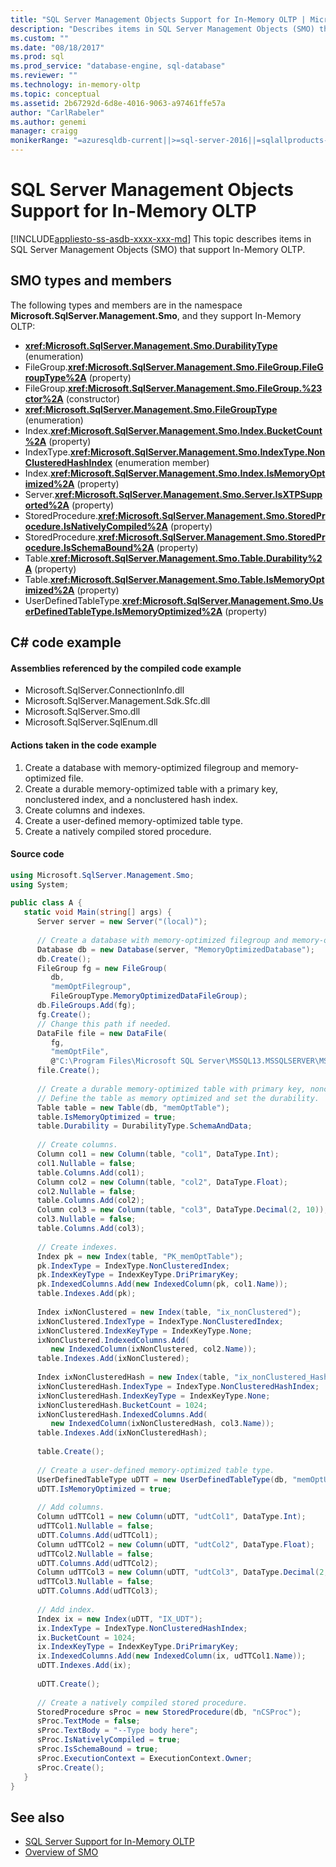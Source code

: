 ```yaml
---
title: "SQL Server Management Objects Support for In-Memory OLTP | Microsoft Docs"
description: "Describes items in SQL Server Management Objects (SMO) that support In-Memory OLTP."
ms.custom: ""
ms.date: "08/18/2017"
ms.prod: sql
ms.prod_service: "database-engine, sql-database"
ms.reviewer: ""
ms.technology: in-memory-oltp
ms.topic: conceptual
ms.assetid: 2b67292d-6d8e-4016-9063-a97461ffe57a
author: "CarlRabeler"
ms.author: genemi
manager: craigg
monikerRange: "=azuresqldb-current||>=sql-server-2016||=sqlallproducts-allversions||>=sql-server-linux-2017||=azuresqldb-mi-current"
---
```

# SQL Server Management Objects Support for In-Memory OLTP
[!INCLUDE[appliesto-ss-asdb-xxxx-xxx-md](../../includes/appliesto-ss-asdb-xxxx-xxx-md.md)]
This topic describes items in SQL Server Management Objects (SMO) that support In-Memory OLTP.  

## SMO types and members

The following types and members are in the namespace **Microsoft.SqlServer.Management.Smo**, and they support In-Memory OLTP:

- **<xref:Microsoft.SqlServer.Management.Smo.DurabilityType>** (enumeration)
- FileGroup.**<xref:Microsoft.SqlServer.Management.Smo.FileGroup.FileGroupType%2A>** (property)
- FileGroup.**<xref:Microsoft.SqlServer.Management.Smo.FileGroup.%23ctor%2A>** (constructor)
- **<xref:Microsoft.SqlServer.Management.Smo.FileGroupType>** (enumeration)
- Index.**<xref:Microsoft.SqlServer.Management.Smo.Index.BucketCount%2A>** (property)
- IndexType.**<xref:Microsoft.SqlServer.Management.Smo.IndexType.NonClusteredHashIndex>** (enumeration member)
- Index.**<xref:Microsoft.SqlServer.Management.Smo.Index.IsMemoryOptimized%2A>** (property)
- Server.**<xref:Microsoft.SqlServer.Management.Smo.Server.IsXTPSupported%2A>** (property)
- StoredProcedure.**<xref:Microsoft.SqlServer.Management.Smo.StoredProcedure.IsNativelyCompiled%2A>** (property)
- StoredProcedure.**<xref:Microsoft.SqlServer.Management.Smo.StoredProcedure.IsSchemaBound%2A>** (property)
- Table.**<xref:Microsoft.SqlServer.Management.Smo.Table.Durability%2A>** (property)
- Table.**<xref:Microsoft.SqlServer.Management.Smo.Table.IsMemoryOptimized%2A>** (property)
- UserDefinedTableType.**<xref:Microsoft.SqlServer.Management.Smo.UserDefinedTableType.IsMemoryOptimized%2A>** (property)

## C# code example

#### Assemblies referenced by the compiled code example

- Microsoft.SqlServer.ConnectionInfo.dll
- Microsoft.SqlServer.Management.Sdk.Sfc.dll
- Microsoft.SqlServer.Smo.dll
- Microsoft.SqlServer.SqlEnum.dll

#### Actions taken in the code example

1. Create a database with memory-optimized filegroup and memory-optimized file.  
2. Create a durable memory-optimized table with a primary key, nonclustered index, and a nonclustered hash index.  
3. Create columns and indexes.  
4. Create a user-defined memory-optimized table type.  
5. Create a natively compiled stored procedure.

#### Source code
  
```csharp
using Microsoft.SqlServer.Management.Smo;  
using System;  
  
public class A {  
   static void Main(string[] args) {  
      Server server = new Server("(local)");  
  
      // Create a database with memory-optimized filegroup and memory-optimized file.
      Database db = new Database(server, "MemoryOptimizedDatabase");  
      db.Create();  
      FileGroup fg = new FileGroup(
         db,
         "memOptFilegroup",
         FileGroupType.MemoryOptimizedDataFileGroup);  
      db.FileGroups.Add(fg);  
      fg.Create();  
      // Change this path if needed.
      DataFile file = new DataFile(
         fg,
         "memOptFile",
         @"C:\Program Files\Microsoft SQL Server\MSSQL13.MSSQLSERVER\MSSQL\DATA\MSSQLmemOptFileName");  
      file.Create();  
  
      // Create a durable memory-optimized table with primary key, nonclustered index and nonclustered hash index.
      // Define the table as memory optimized and set the durability.
      Table table = new Table(db, "memOptTable");  
      table.IsMemoryOptimized = true;  
      table.Durability = DurabilityType.SchemaAndData;  
  
      // Create columns.
      Column col1 = new Column(table, "col1", DataType.Int);  
      col1.Nullable = false;  
      table.Columns.Add(col1);  
      Column col2 = new Column(table, "col2", DataType.Float);  
      col2.Nullable = false;  
      table.Columns.Add(col2);  
      Column col3 = new Column(table, "col3", DataType.Decimal(2, 10));  
      col3.Nullable = false;  
      table.Columns.Add(col3);  
  
      // Create indexes.
      Index pk = new Index(table, "PK_memOptTable");  
      pk.IndexType = IndexType.NonClusteredIndex;  
      pk.IndexKeyType = IndexKeyType.DriPrimaryKey;  
      pk.IndexedColumns.Add(new IndexedColumn(pk, col1.Name));  
      table.Indexes.Add(pk);  
  
      Index ixNonClustered = new Index(table, "ix_nonClustered");  
      ixNonClustered.IndexType = IndexType.NonClusteredIndex;  
      ixNonClustered.IndexKeyType = IndexKeyType.None;  
      ixNonClustered.IndexedColumns.Add(
         new IndexedColumn(ixNonClustered, col2.Name));  
      table.Indexes.Add(ixNonClustered);  
  
      Index ixNonClusteredHash = new Index(table, "ix_nonClustered_Hash");  
      ixNonClusteredHash.IndexType = IndexType.NonClusteredHashIndex;  
      ixNonClusteredHash.IndexKeyType = IndexKeyType.None;  
      ixNonClusteredHash.BucketCount = 1024;  
      ixNonClusteredHash.IndexedColumns.Add(
         new IndexedColumn(ixNonClusteredHash, col3.Name));  
      table.Indexes.Add(ixNonClusteredHash);  
  
      table.Create();  
  
      // Create a user-defined memory-optimized table type.
      UserDefinedTableType uDTT = new UserDefinedTableType(db, "memOptUDTT");  
      uDTT.IsMemoryOptimized = true;  
  
      // Add columns.
      Column udTTCol1 = new Column(uDTT, "udtCol1", DataType.Int);  
      udTTCol1.Nullable = false;  
      uDTT.Columns.Add(udTTCol1);  
      Column udTTCol2 = new Column(uDTT, "udtCol2", DataType.Float);  
      udTTCol2.Nullable = false;  
      uDTT.Columns.Add(udTTCol2);  
      Column udTTCol3 = new Column(uDTT, "udtCol3", DataType.Decimal(2, 10));  
      udTTCol3.Nullable = false;  
      uDTT.Columns.Add(udTTCol3);  
  
      // Add index.
      Index ix = new Index(uDTT, "IX_UDT");  
      ix.IndexType = IndexType.NonClusteredHashIndex;  
      ix.BucketCount = 1024;  
      ix.IndexKeyType = IndexKeyType.DriPrimaryKey;  
      ix.IndexedColumns.Add(new IndexedColumn(ix, udTTCol1.Name));  
      uDTT.Indexes.Add(ix);  
  
      uDTT.Create();  
  
      // Create a natively compiled stored procedure.
      StoredProcedure sProc = new StoredProcedure(db, "nCSProc");  
      sProc.TextMode = false;  
      sProc.TextBody = "--Type body here";  
      sProc.IsNativelyCompiled = true;  
      sProc.IsSchemaBound = true;  
      sProc.ExecutionContext = ExecutionContext.Owner;  
      sProc.Create();  
   }  
}  
```  
  
## See also  

- [SQL Server Support for In-Memory OLTP](sql-server-support-for-in-memory-oltp.md)
- [Overview of SMO](../server-management-objects-smo/overview-smo.md)
